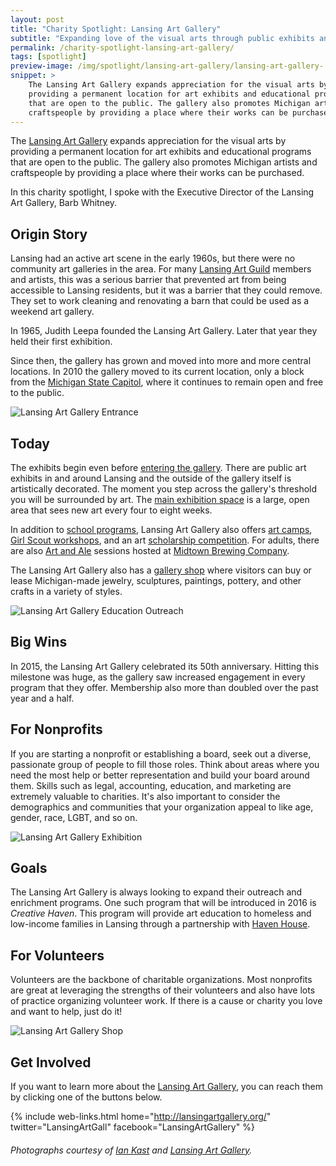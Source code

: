 ```yaml
---
layout: post
title: "Charity Spotlight: Lansing Art Gallery"
subtitle: "Expanding love of the visual arts through public exhibits and education."
permalink: /charity-spotlight-lansing-art-gallery/
tags: [spotlight]
preview-image: /img/spotlight/lansing-art-gallery/lansing-art-gallery-.jpg
snippet: >
    The Lansing Art Gallery expands appreciation for the visual arts by
    providing a permanent location for art exhibits and educational programs
    that are open to the public. The gallery also promotes Michigan artists and
    craftspeople by providing a place where their works can be purchased.
---
```


The [Lansing Art Gallery][1] expands appreciation for the visual arts by providing a permanent location for art exhibits and educational programs that are open to the public. The gallery also promotes Michigan artists and craftspeople by providing a place where their works can be purchased.

In this charity spotlight, I spoke with the Executive Director of the Lansing Art Gallery, Barb Whitney.

## Origin Story

Lansing had an active art scene in the early 1960s, but there were no community art galleries in the area. For many [Lansing Art Guild][14] members and artists, this was a serious barrier that prevented art from being accessible to Lansing residents, but it was a barrier that they could remove. They set to work cleaning and renovating a barn that could be used as a weekend art gallery. 

In 1965, Judith Leepa founded the Lansing Art Gallery. Later that year they held their first exhibition.

Since then, the gallery has grown and moved into more and more central locations. In 2010 the gallery moved to its current location, only a block from the [Michigan State Capitol][15], where it continues to remain open and free to the public.

![][19]

## Today

The exhibits begin even before [entering the gallery][11]. There are public art exhibits in and around Lansing and the outside of the gallery itself is artistically decorated. The moment you step across the gallery's threshold you will be surrounded by art. The [main exhibition space][12] is a large, open area that sees new art every four to eight weeks.

In addition to [school programs][5], Lansing Art Gallery also offers [art camps][6], [Girl Scout workshops][7], and an art [scholarship competition][8]. For adults, there are also [Art and Ale][9] sessions hosted at [Midtown Brewing Company][10].

The Lansing Art Gallery also has a [gallery shop][13] where visitors can buy or lease Michigan-made jewelry, sculptures, paintings, pottery, and other crafts in a variety of styles.

![][16]

## Big Wins

In 2015, the Lansing Art Gallery celebrated its 50th anniversary. Hitting this milestone was huge, as the gallery saw increased engagement in every program that they offer. Membership also more than doubled over the past year and a half.

## For Nonprofits

If you are starting a nonprofit or establishing a board, seek out a diverse, passionate group of people to fill those roles. Think about areas where you need the most help or better representation and build your board around them. Skills such as legal, accounting, education, and marketing are extremely valuable to charities. It's also important to consider the demographics and communities that your organization appeal to like age, gender, race, LGBT, and so on.

![][17]

## Goals

The Lansing Art Gallery is always looking to expand their outreach and enrichment programs. One such program that will be introduced in 2016 is *Creative Haven*. This program will provide art education to homeless and low-income families in Lansing through a partnership with [Haven House][4].

## For Volunteers

Volunteers are the backbone of charitable organizations. Most nonprofits are great at leveraging the strengths of their volunteers and also have lots of practice organizing volunteer work. If there is a cause or charity you love and want to help, just do it!

![][18]

## Get Involved

If you want to learn more about the [Lansing Art Gallery][1], you can reach them by clicking one of the buttons below.

{% include web-links.html home="http://lansingartgallery.org/" twitter="LansingArtGall" facebook="LansingArtGallery" %}

###### Photographs courtesy of [Ian Kast][3] and [Lansing Art Gallery][1].



[1]: http://lansingartgallery.org/ "Lansing Art Gallery Homepage"
[2]: https://www.facebook.com/LansingArtGallery "Lansing Art Gallery on Facebook"
[3]: https://twitter.com/MrIanKast "Ian Kast on Twitter"
[4]: http://www.havenhouseel.org/ "Haven House Homepage"
[5]: http://lansingartgallery.org/in-school-and-after-school/ "Lansing Art Gallery School Programs"
[6]: http://lansingartgallery.org/summer-art-camp/ "Lansing Art Gallery Art Camp"
[7]: http://lansingartgallery.org/girl-scout-workshops/ "Lansing Art Gallery Girl Scout Workshops"
[8]: http://lansingartgallery.org/art-scholarship-alert/ "Lansing Art Gallery Scholarship Competition"
[9]: http://lansingartgallery.org/artandale/ "Lansing Art Gallery Art and Ale"
[10]: http://www.midtownbrewingco.com/ "Midtown Brewing Company Homepage"
[11]: http://lansingartgallery.org/virtual-tour/ "Lansing Art Gallery Virtual Tour"
[12]: http://lansingartgallery.org/exhibitions/ "Lansing Art Gallery Exhibitions"
[13]: http://lansingartgallery.org/gallery-shop/ "Lansing Art Gallery Shop"
[14]: http://midmichiganartguild.org/ "Mid-Michigan Art Guild"
[15]: http://www.michigan.org/property/state-capitol-building/ "Michigan State Capitol"
[16]: /img/spotlight/lansing-art-gallery/lansing-art-gallery-education.jpg "Lansing Art Gallery Education Outreach"
[17]: /img/spotlight/lansing-art-gallery/lansing-art-gallery-exhibit.jpg "Lansing Art Gallery Exhibition"
[18]: /img/spotlight/lansing-art-gallery/lansing-art-gallery-shop.jpg "Lansing Art Gallery Shop"
[19]: /img/spotlight/lansing-art-gallery/lansing-art-gallery-entrance.jpg "Lansing Art Gallery Entrance"
